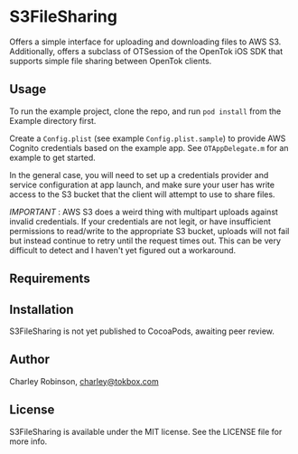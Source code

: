 # S3FileSharing

Offers a simple interface for uploading and downloading files to AWS S3.
Additionally, offers a subclass of OTSession of the OpenTok iOS SDK that
supports simple file sharing between OpenTok clients.

## Usage

To run the example project, clone the repo, and run `pod install` from the Example directory first.

Create a `Config.plist` (see example `Config.plist.sample`) to provide AWS
Cognito credentials based on the example app. See `OTAppDelegate.m` for an 
example to get started.

In the general case, you will need to set up a credentials
provider and service configuration at app launch, and make sure your user has
write access to the S3 bucket that the client will attempt to use to share
files. 

*IMPORTANT* : AWS S3 does a weird thing with multipart uploads against invalid
credentials. If your credentials are not legit, or have insufficient
permissions to read/write to the appropriate S3 bucket, uploads will not fail
but instead continue to retry until the request times out. This can be very
difficult to detect and I haven't yet figured out a workaround.


## Requirements

## Installation

S3FileSharing is not yet published to CocoaPods, awaiting peer review.

## Author

Charley Robinson, charley@tokbox.com

## License

S3FileSharing is available under the MIT license. See the LICENSE file for more info.
